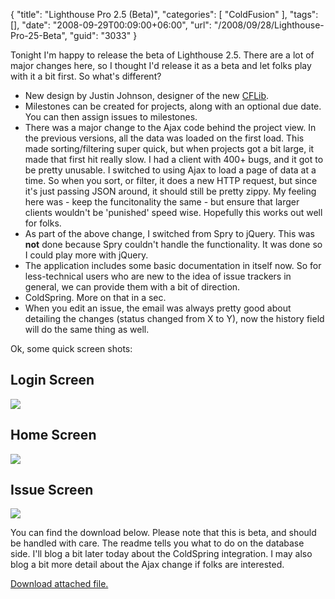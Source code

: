 {
	"title": "Lighthouse Pro 2.5 (Beta)",
	"categories": [
		"ColdFusion"
	],
	"tags": [],
	"date": "2008-09-29T00:09:00+06:00",
	"url": "/2008/09/28/Lighthouse-Pro-25-Beta",
	"guid": "3033"
}

Tonight I'm happy to release the beta of Lighthouse 2.5. There are a lot of major changes here, so I thought I'd release it as a beta and let folks play with it a bit first. So what's different?
<!--more-->
<ul>
<li>New design by Justin Johnson, designer of the new <a href="http://www.cflib.org">CFLib</a>.</li>
<li>Milestones can be created for projects, along with an optional due date. You can then assign issues to milestones.
<li>There was a major change to the Ajax code behind the project view. In the previous versions, all the data was loaded on the first load. This made sorting/filtering super quick, but when projects got a bit large, it made that first hit really slow. I had a client with 400+ bugs, and it got to be pretty unusable. I switched to using Ajax to load a page of data at a time. So when you sort, or filter, it does a new HTTP request, but since it's just passing JSON around, it should still be pretty zippy. My feeling here was - keep the funcitonality the same - but ensure that larger clients wouldn't be 'punished' speed wise. Hopefully this works out well for folks.
<li>As part of the above change, I switched from Spry to jQuery. This was <b>not</b> done because Spry couldn't handle the functionality. It was done so I could play more with jQuery. 
<li>The application includes some basic documentation in itself now. So for less-technical users who are new to the idea of issue trackers in general, we can provide them with a bit of direction.
<li>ColdSpring. More on that in a sec.
<li>When you edit an issue, the email was always pretty good about detailing the changes (status changed from X to Y), now the history field will do the same thing as well. 
</ul>

Ok, some quick screen shots:


<h2>Login Screen</h2>
<img src="http://static.raymondcamden.com/images/Picture 122.png">

<h2>Home Screen</h2>

<img src="http://static.raymondcamden.com/images/cfjedi//Picture 28.png">

<h2>Issue Screen</h2>

<img src="http://static.raymondcamden.com/images/cfjedi//Picture 37.png">

You can find the download below. Please note that this is beta, and should be handled with care. The readme tells you what to do on the database side. I'll blog a bit later today about the ColdSpring integration. I may also blog a bit more detail about the Ajax change if folks are interested.<p><a href='enclosures/D%3A%5Chosts%5Cwww%2Ecoldfusionjedi%2Ecom%5Cenclosures%2FLighthouseProSVN4%2Ezip'>Download attached file.</a></p>